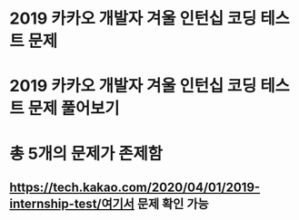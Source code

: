 2019 카카오 개발자 겨울 인턴십 코딩 테스트 문제
========

# 2019 카카오 개발자 겨울 인턴십 코딩 테스트 문제 풀어보기
총 5개의 문제가 존제함
========
## https://tech.kakao.com/2020/04/01/2019-internship-test/여기서 문제 확인 가능
